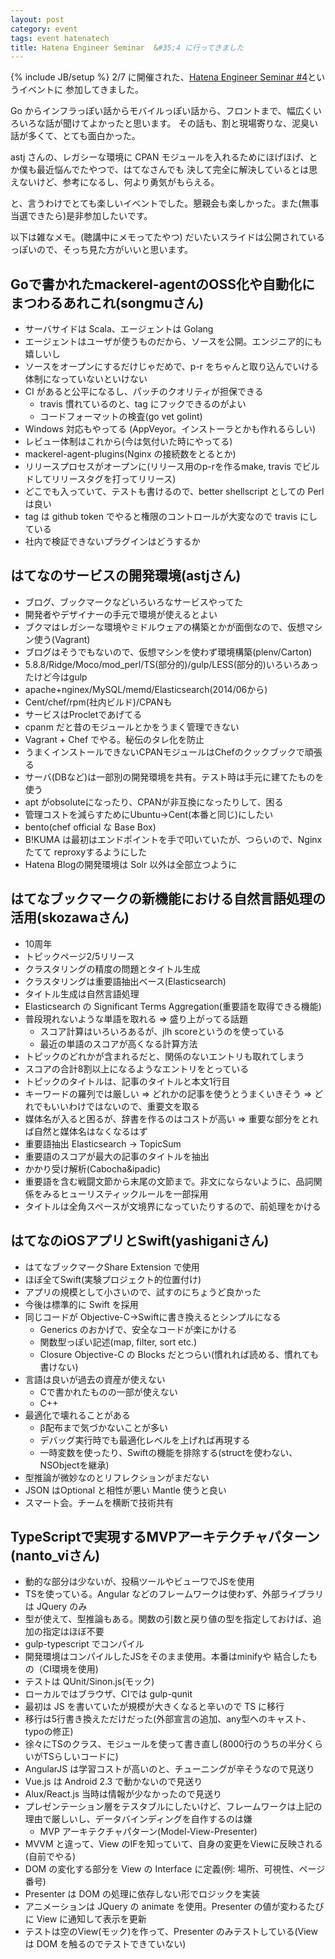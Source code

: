 ```yaml
---
layout: post
category: event
tags: event hatenatech
title: Hatena Engineer Seminar  &#35;4 に行ってきました
---
```

{% include JB/setup %}
2/7 に開催された、[Hatena Engineer Seminar #4](http://hatena.connpass.com/event/11451/)というイベントに
参加してきました。

Go からインフラっぽい話からモバイルっぽい話から、フロントまで、幅広くいろいろな話が聞けてよかったと思います。
その話も、割と現場寄りな、泥臭い話が多くて、とても面白かった。

astj さんの、レガシーな環境に CPAN モジュールを入れるためにほげほげ、とか僕も最近悩んでたやつで、はてなさんでも
決して完全に解決しているとは思えないけど、参考になるし、何より勇気がもらえる。

と、言うわけでとても楽しいイベントでした。懇親会も楽しかった。また(無事当選できたら)是非参加したいです。

以下は雑なメモ。(聴講中にメモってたやつ)
だいたいスライドは公開されているっぽいので、そっち見た方がいいと思います。

## Goで書かれたmackerel-agentのOSS化や自動化にまつわるあれこれ(songmuさん)
+ サーバサイドは Scala、エージェントは Golang
+ エージェントはユーザが使うものだから、ソースを公開。エンジニア的にも嬉しいし
+ ソースをオープンにするだけじゃだめで、p-r をちゃんと取り込んでいける体制になっていないといけない
+ CI があると公平になるし、パッチのクオリティが担保できる
  + travis 慣れているのと、tag にフックできるのがよい
  + コードフォーマットの検査(go vet golint)
+ Windows 対応もやってる (AppVeyor。インストーラとかも作れるらしい)
+ レビュー体制はこれから(今は気付いた時にやってる)
+ mackerel-agent-plugins(Nginx の接続数をとるとか)
+ リリースプロセスがオープンに(リリース用のp-rを作るmake, travis でビルドしてリリースタグを打ってリリース)
+ どこでも入っていて、テストも書けるので、better shellscript としての Perl は良い
+ tag は github token でやると権限のコントロールが大変なので travis にしている
+ 社内で検証できないプラグインはどうするか


## はてなのサービスの開発環境(astjさん)
+ ブログ、ブックマークなどいろいろなサービスやってた
+ 開発者やデザイナーの手元で環境が使えるとよい
+ ブクマはレガシーな環境やミドルウェアの構築とかが面倒なので、仮想マシン使う(Vagrant)
+ ブログはそうでもないので、仮想マシンを使わず環境構築(plenv/Carton)
+ 5.8.8/Ridge/Moco/mod_perl/TS(部分的)/gulp/LESS(部分的)いろいろあったけど今はgulp
+ apache+nginex/MySQL/memd/Elasticsearch(2014/06から)
+ Cent/chef/rpm(社内ビルド)/CPANも
+ サービスはProcletであげてる
+ cpanm だと昔のモジュールとかをうまく管理できない
+ Vagrant + Chef でやる。秘伝のタレ化を防止
+ うまくインストールできないCPANモジュールはChefのクックブックで頑張る
+ サーバ(DBなど)は一部別の開発環境を共有。テスト時は手元に建てたものを使う
+ apt がobsoluteになったり、CPANが非互換になったりして、困る
+ 管理コストを減らすためにUbuntu->Cent(本番と同じ)にしたい
+ bento(chef official な Base Box)
+ B!KUMA は最初はエンドポイントを手で叩いていたが、つらいので、Nginxたてて reproxyするようにした
+ Hatena Blogの開発環境は Solr 以外は全部立つように


## はてなブックマークの新機能における自然言語処理の活用(skozawaさん)
+ 10周年
+ トピックページ2/5リリース
+ クラスタリングの精度の問題とタイトル生成
+ クラスタリングは重要語抽出ベース(Elasticsearch)
+ タイトル生成は自然言語処理
+ Elasticsearch の Significant Terms Aggregation(重要語を取得できる機能)
+ 普段現れないような単語を取れる => 盛り上がってる話題
  + スコア計算はいろいろあるが、jlh scoreというのを使っている
  + 最近の単語のスコアが高くなる計算方法
+ トピックのどれかが含まれるだと、関係のないエントリも取れてしまう
+ スコアの合計8割以上になるようなエントリをとっている
+ トピックのタイトルは、記事のタイトルと本文1行目
+ キーワードの羅列では厳しい => どれかの記事を使うとうまくいきそう => どれでもいいわけではないので、重要文を取る
+ 媒体名が入ると困るが、辞書を作るのはコストが高い => 重要な部分をとれば自然と媒体名はなくなるはず
+ 重要語抽出 Elasticsearch -> TopicSum
+ 重要語のスコアが最大の記事のタイトルを抽出
+ かかり受け解析(Cabocha&ipadic)
+ 重要語を含む戦闘文節から末尾の文節まで。非文にならないように、品詞関係をみるヒューリスティックルールを一部採用
+ タイトルは全角スペースが文境界になっていたりするので、前処理をかける


## はてなのiOSアプリとSwift(yashiganiさん)
+ はてなブックマークShare Extension で使用
+ ほぼ全てSwift(実験プロジェクト的位置付け)
+ アプリの規模として小さいので、試すのにちょうど良かった
+ 今後は標準的に Swift を採用
+ 同じコードが Objective-C->Swiftに書き換えるとシンプルになる
    + Generics のおかげで、安全なコードが楽にかける
    + 関数型っぽい記述(map, filter, sort etc.)
    + Closure Objective-C の Blocks だとつらい(慣れれば読める、慣れても書けない)
+ 言語は良いが過去の資産が使えない
    + Cで書かれたものの一部が使えない
    + C++ 
+ 最適化で壊れることがある
    + β配布まで気づかないことが多い
    + デバッグ実行時でも最適化レベルを上げれば再現する
    + 一時変数を使ったり、Swiftの機能を排除する(structを使わない、NSObjectを継承)
+ 型推論が微妙なのとリフレクションがまだない
+ JSON はOptional と相性が悪い Mantle 使うと良い
+ スマート会。チームを横断で技術共有


## TypeScriptで実現するMVPアーキテクチャパターン(nanto_viさん)
+ 動的な部分は少ないが、投稿ツールやビューワでJSを使用
+ TSを使っている。Angular などのフレームワークは使わず、外部ライブラリは JQuery のみ
+ 型が使えて、型推論もある。関数の引数と戻り値の型を指定しておけば、追加の指定はほぼ不要
+ gulp-typescript でコンパイル
+ 開発環境はコンパイルしたJSをそのまま使用。本番はminifyや 結合したもの（CI環境を使用)
+ テストは QUnit/Sinon.js(モック)
+ ローカルではブラウザ、CIでは gulp-qunit
+ 最初は JS を書いていたが規模が大きくなると辛いので TS に移行
+ 移行は5行書き換えただけだった(外部宣言の追加、any型へのキャスト、typoの修正)
+ 徐々にTSのクラス、モジュールを使って書き直し(8000行のうちの半分くらいがTSらしいコードに)
+ AngularJS は学習コストが高いのと、チューニングが辛そうなので見送り
+ Vue.js は Android 2.3 で動かないので見送り
+ Alux/React.js 当時は情報が少なかったので見送り
+ プレゼンテーション層をテスタブルにしたいけど、フレームワークは上記の理由で厳しいし、データバインディングを自作するのは嫌
    + MVP アーキテクチャパターン(Model-View-Presenter)
+ MVVM と違って、View のIFを知っていて、自身の変更をViewに反映される(自前でやる)
+ DOM の変化する部分を View の Interface に定義(例: 場所、可視性、ページ番号)
+ Presenter は DOM の処理に依存しない形でロジックを実装
+ アニメーションは JQuery の animate を使用。Presenter の値が変わるたびに View に通知して表示を更新
+ テストは空のView(モック)を作って、Presenter のみテストしている(View は DOM を触るのでテストできていない)
